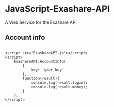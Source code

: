 # JavaScript-Exashare-API
A Web Service for the Exashare API

Account info
------------

```

<script src="ExashareAPI.js"></script>
<script>
    ExashareAPI.AccountInfo(
        {
            key: 'your_key'
        },
        function(result){
            console.log(result.login);
            console.log(result.money);
        }
    );
</script>

```

